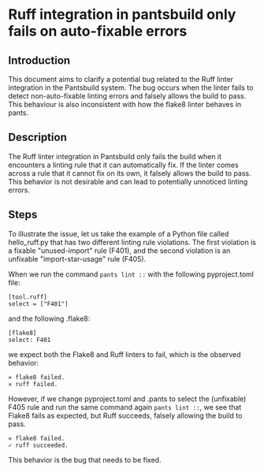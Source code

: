 # Ruff integration in pantsbuild only fails on auto-fixable errors
## Introduction
This document aims to clarify a potential bug related to the Ruff linter integration in the Pantsbuild system. The bug occurs when the linter fails to detect non-auto-fixable linting errors and falsely allows the build to pass. This behaviour is also inconsistent with how the flake8 linter behaves in pants.

## Description
The Ruff linter integration in Pantsbuild only fails the build when it encounters a linting rule that it can automatically fix. If the linter comes across a rule that it cannot fix on its own, it falsely allows the build to pass. This behavior is not desirable and can lead to potentially unnoticed linting errors.

## Steps
To illustrate the issue, let us take the example of a Python file called hello_ruff.py that has two different linting rule violations. The first violation is a fixable "unused-import" rule (F401), and the second violation is an unfixable "import-star-usage" rule (F405).

When we run the command `pants lint ::` with the following pyproject.toml file:
```
[tool.ruff]
select = ["F401"]
```
and the following .flake8:
```
[flake8]
select: F401
```
we expect both the Flake8 and Ruff linters to fail, which is the observed behavior:
```shell
✕ flake8 failed.
✕ ruff failed.
```
However, if we change pyproject.toml and .pants to select the (unfixable) F405 rule and run the same command again `pants lint ::`, we see that Flake8 fails as expected, but Ruff succeeds, falsely allowing the build to pass. 
```
✕ flake8 failed.
✓ ruff succeeded.
```
This behavior is the bug that needs to be fixed.
